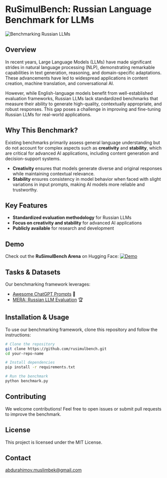 # RuSimulBench: Russian Language Benchmark for LLMs

![Benchmarking Russian LLMs](path/to/your/image.png)

## Overview
In recent years, Large Language Models (LLMs) have made significant strides in natural language processing (NLP), demonstrating remarkable capabilities in text generation, reasoning, and domain-specific adaptations. These advancements have led to widespread applications in content creation, machine translation, and conversational AI.

However, while English-language models benefit from well-established evaluation frameworks, Russian LLMs lack standardized benchmarks that measure their ability to generate high-quality, contextually appropriate, and robust responses. This gap poses a challenge in improving and fine-tuning Russian LLMs for real-world applications.

## Why This Benchmark?
Existing benchmarks primarily assess general language understanding but do not account for complex aspects such as **creativity** and **stability**, which are critical for advanced AI applications, including content generation and decision-support systems.

- **Creativity** ensures that models generate diverse and original responses while maintaining contextual relevance.
- **Stability** ensures consistency in model behavior when faced with slight variations in input prompts, making AI models more reliable and trustworthy.

## Key Features
- **Standardized evaluation methodology** for Russian LLMs
- **Focus on creativity and stability** for advanced AI applications
- **Publicly available** for research and development

## Demo
Check out the **RuSimulBench Arena** on Hugging Face:
[![Demo](https://img.shields.io/badge/Demo-HuggingFace-blue)](https://huggingface.co/spaces/MrSimple01/RuSimulBench_arena)

## Tasks & Datasets
Our benchmarking framework leverages:
- [Awesome ChatGPT Prompts](https://github.com/f/awesome-chatgpt-prompts) 📝
- [MERA: Russian LLM Evaluation](https://github.com/ai-forever/MERA) 🏆

## Installation & Usage
To use our benchmarking framework, clone this repository and follow the instructions:
```bash
# Clone the repository
git clone https://github.com/rusimulbench.git
cd your-repo-name

# Install dependencies
pip install -r requirements.txt

# Run the benchmark
python benchmark.py
```

## Contributing
We welcome contributions! Feel free to open issues or submit pull requests to improve the benchmark.

## License
This project is licensed under the MIT License.

## Contact
abdurahimov.muslimbek@gmail.com
